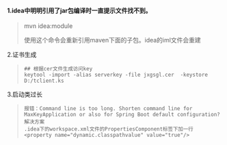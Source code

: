 #### 1.idea中明明引用了jar包编译时一直提示文件找不到。

> mvn idea:module
>
> 使用这个命令会重新引用maven下面的子包。idea的iml文件会重建

2.证书生成

> ```
> ## 根据cer文件生成访问key
> keytool -import -alias serverkey -file jxgsgl.cer  -keystore D:/tclient.ks
> ```

3.启动类过长

> ```
> 报错：Command line is too long. Shorten command line for MaxKeyApplication or also for Spring Boot default configuration?
> 解决方案
> .idea下的workspace.xml文件的PropertiesComponent标签下加一行
> <property name="dynamic.classpathvalue" value="true"/>
> ```
